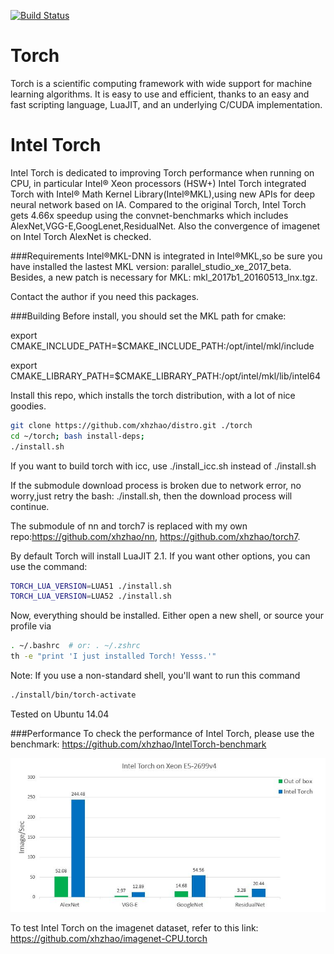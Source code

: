 [![Build Status](https://travis-ci.org/torch/distro.svg?branch=master)](https://travis-ci.org/torch/distro)

Torch
============
Torch is a scientific computing framework with wide support for machine learning algorithms. It is easy to use and efficient, thanks to an easy and fast scripting language, LuaJIT, and an underlying C/CUDA implementation.

Intel Torch
============
Intel Torch is dedicated to improving Torch performance when running on CPU, in particular Intel® Xeon processors (HSW+)
Intel Torch integrated Torch with Intel® Math Kernel Library(Intel®MKL),using new APIs for deep neural network based on IA.
Compared to the original Torch, Intel Torch gets 4.66x speedup using the convnet-benchmarks which includes AlexNet,VGG-E,GoogLenet,ResidualNet.
Also the convergence of imagenet on Intel Torch AlexNet is checked.

###Requirements
Intel®MKL-DNN is integrated in Intel®MKL,so be sure you have installed the lastest MKL version: parallel_studio_xe_2017_beta. 
Besides, a new patch is necessary for MKL: mkl_2017b1_20160513_lnx.tgz. 

Contact the author if you need this packages.


###Building
Before install, you should set the MKL path for cmake:

export CMAKE_INCLUDE_PATH=$CMAKE_INCLUDE_PATH:/opt/intel/mkl/include

export CMAKE_LIBRARY_PATH=$CMAKE_LIBRARY_PATH:/opt/intel/mkl/lib/intel64

Install this repo, which installs the torch distribution, with a lot of nice goodies.
```sh
git clone https://github.com/xhzhao/distro.git ./torch
cd ~/torch; bash install-deps;
./install.sh
```
If you want to build torch with icc, use ./install_icc.sh instead of ./install.sh

If the submodule download process is broken due to network error, no worry,just retry the bash: ./install.sh, then the download process will continue.

The submodule of nn and torch7 is replaced with my own repo:https://github.com/xhzhao/nn, https://github.com/xhzhao/torch7.

By default Torch will install LuaJIT 2.1. If you want other options, you can use the command:
```sh
TORCH_LUA_VERSION=LUA51 ./install.sh
TORCH_LUA_VERSION=LUA52 ./install.sh
```

Now, everything should be installed. Either open a new shell, or source your profile via
```sh
. ~/.bashrc  # or: . ~/.zshrc
th -e "print 'I just installed Torch! Yesss.'"
```

Note: If you use a non-standard shell, you'll want to run this command
```sh
./install/bin/torch-activate
```

Tested on Ubuntu 14.04


###Performance
To check the performance of Intel Torch, please use the benchmark:
https://github.com/xhzhao/IntelTorch-benchmark

![Performance chart](img/chart.jpg)


To test Intel Torch on the imagenet dataset, refer to this link:  https://github.com/xhzhao/imagenet-CPU.torch

